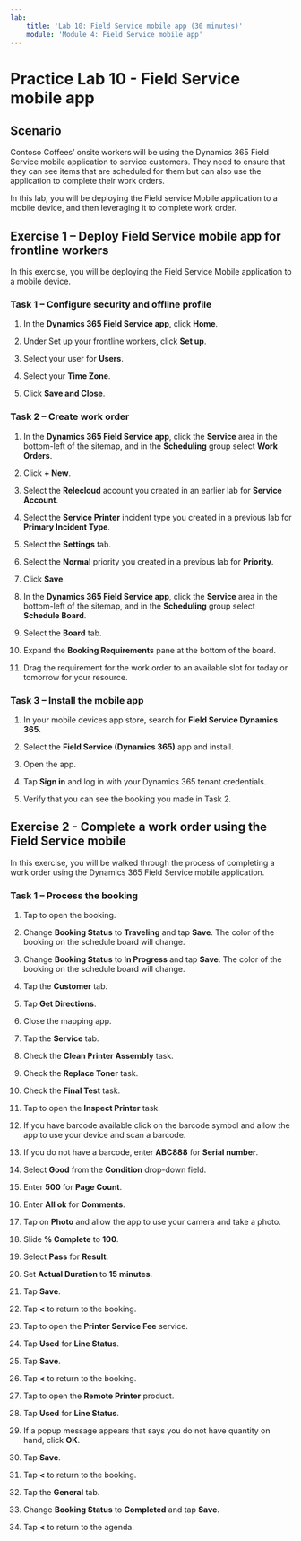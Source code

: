 ```yaml
---
lab:
    title: 'Lab 10: Field Service mobile app (30 minutes)'
    module: 'Module 4: Field Service mobile app'
---
```


# Practice Lab 10 - Field Service mobile app
## Scenario
Contoso Coffees’ onsite workers will be using the Dynamics 365 Field Service mobile application to service customers. They need to ensure that they can see items that are scheduled for them but can also use the application to complete their work orders. 

In this lab, you will be deploying the Field service Mobile application to a mobile device, and then leveraging it to complete work order. 

## Exercise 1 – Deploy Field Service mobile app for frontline workers

In this exercise, you will be deploying the Field Service Mobile application to a mobile device.

### Task 1 – Configure security and offline profile

1. In the **Dynamics 365 Field Service app**, click **Home**.

1. Under Set up your frontline workers, click **Set up**.

1. Select your user for **Users**.

1. Select your **Time Zone**.

1. Click **Save and Close**.

### Task 2 – Create work order

1. In the **Dynamics 365 Field Service app**, click the **Service** area in the bottom-left of the sitemap, and in the **Scheduling** group select **Work Orders**.

1. Click **+ New**.

1. Select the **Relecloud** account you created in an earlier lab for **Service Account**.

1. Select the **Service Printer** incident type you created in a previous lab for **Primary Incident Type**.

1. Select the **Settings** tab.

1. Select the **Normal** priority you created in a previous lab for **Priority**.

1. Click **Save**.

1. In the **Dynamics 365 Field Service app**, click the **Service** area in the bottom-left of the sitemap, and in the **Scheduling** group select **Schedule Board**.

1. Select the  **Board** tab.

1. Expand the **Booking Requirements** pane at the bottom of the board.

1. Drag the requirement for the work order to an available slot for today or tomorrow for your resource.

### Task 3 – Install the mobile app

1. In your mobile devices app store, search for **Field Service Dynamics 365**.

1. Select the **Field Service (Dynamics 365)** app and install.

1. Open the app.

1. Tap **Sign in** and log in with your Dynamics 365 tenant credentials.

1. Verify that you can see the booking you made in Task 2.
## Exercise 2 - Complete a work order using the Field Service mobile
In this exercise, you will be walked through the process of completing a work order using the Dynamics 365 Field Service mobile application. 
### Task 1 – Process the booking

1. Tap to open the booking.

1. Change **Booking Status** to **Traveling** and tap **Save**. The color of the booking on the schedule board will change.

1. Change **Booking Status** to **In Progress** and tap **Save**. The color of the booking on the schedule board will change.

1. Tap the **Customer** tab.

1. Tap **Get Directions**.

1. Close the mapping app.

1. Tap the **Service** tab.

1. Check the **Clean Printer Assembly** task.

1. Check the **Replace Toner** task.

1. Check the **Final Test** task.

1. Tap to open the **Inspect Printer** task.

1. If you have barcode available click on the barcode symbol and allow the app to use your device and scan a barcode.

1. If you do not have a barcode, enter **ABC888** for **Serial number**.

1. Select **Good** from the **Condition** drop-down field.

1. Enter **500** for **Page Count**.

1. Enter **All ok** for **Comments**.

1. Tap on **Photo** and allow the app to use your camera and take a photo.

1. Slide **% Complete** to **100**.

1. Select **Pass** for **Result**.

1. Set **Actual Duration** to **15 minutes**.

1. Tap **Save**.

1. Tap **<** to return to the booking.

1. Tap to open the **Printer Service Fee** service.

1. Tap **Used** for **Line Status**.

1. Tap **Save**.

1. Tap **<** to return to the booking.

1. Tap to open the **Remote Printer** product.

1. Tap **Used** for **Line Status**.

1. If a popup message appears that says you do not have quantity on hand, click **OK**.

1. Tap **Save**.

1. Tap **<** to return to the booking.

1. Tap the **General** tab.

1. Change **Booking Status** to **Completed** and tap **Save**.

1. Tap **<** to return to the agenda.
